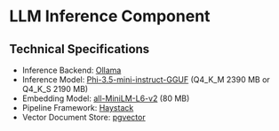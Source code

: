 # LLM Inference Component

## Technical Specifications
- Inference Backend: [Ollama](https://github.com/ollama/ollama)
- Inference Model: [Phi-3.5-mini-instruct-GGUF](https://huggingface.co/bartowski/Phi-3.5-mini-instruct-GGUF) \(Q4_K_M 2390 MB or Q4_K_S 2190 MB\)
- Embedding Model: [all-MiniLM-L6-v2](https://www.sbert.net/docs/sentence_transformer/pretrained_models.html) \(80 MB\)
- Pipeline Framework: [Haystack](https://github.com/deepset-ai/haystack)
- Vector Document Store: [pgvector](https://github.com/pgvector/pgvector)